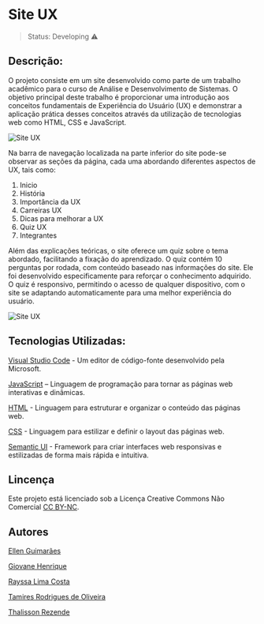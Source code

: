 # Site UX 

> Status: Developing ⚠️

## Descrição:
O projeto consiste em um site desenvolvido como parte de um trabalho acadêmico para o curso de Análise e Desenvolvimento de Sistemas. O objetivo principal deste trabalho é proporcionar uma introdução aos conceitos fundamentais de Experiência do Usuário (UX) e demonstrar a aplicação prática desses conceitos através da utilização de tecnologias web como HTML, CSS e JavaScript.

![Site UX]( images/pagina_inicial.png)

Na barra de navegação localizada na parte inferior do site pode-se observar as seções da página, cada uma abordando diferentes aspectos de UX, tais como:
1. Inicio
2. História
3. Importância da UX
4. Carreiras UX
5. Dicas para melhorar a UX
6. Quiz UX 
7. Integrantes

Além das explicações teóricas, o site oferece um quiz sobre o tema abordado, facilitando a fixação do aprendizado. O quiz contém 10 perguntas por rodada, com conteúdo baseado nas informações do site. Ele foi desenvolvido especificamente para reforçar o conhecimento adquirido. O quiz é responsivo, permitindo o acesso de qualquer dispositivo, com o site se adaptando automaticamente para uma melhor experiência do usuário.

![Site UX]( images/exemplo-quiz.png)



## Tecnologias Utilizadas:

[Visual Studio Code](https://code.visualstudio.com)  - Um editor de código-fonte desenvolvido pela Microsoft.

[JavaScript](https://developer.mozilla.org/en-US/docs/Web/JavaScript) – Linguagem de programação para tornar as páginas web interativas e dinâmicas.

[HTML](https://developer.mozilla.org/en-US/docs/Web/HTML) - Linguagem para estruturar e organizar o conteúdo das páginas web.

[CSS]( https://developer.mozilla.org/en-US/docs/Web/CSS) - Linguagem para estilizar e definir o layout das páginas web.

[Semantic UI]( https://semantic-ui.com) - Framework para criar interfaces web responsivas e estilizadas de forma mais rápida e intuitiva.

## Lincença

Este projeto está licenciado sob a Licença Creative Commons Não Comercial [CC BY-NC](https://creativecommons.org/licenses/by-nc/4.0/legalcode).

## Autores

[Ellen Guimarães](https://github.com/EllenGui)

[Giovane Henrique](https://github.com/GiovaneAlves)

[Rayssa Lima Costa](https://github.com/Rayssa046)

[Tamires Rodrigues de Oliveira](https://github.com/Tamires95378)

[Thalisson Rezende](https://github.com/Thalissonrezende)



